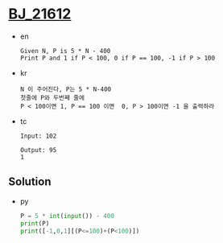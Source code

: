 # [BJ_21612](https://acmicpc.net/problem/21612)

* en

  ```en
  Given N, P is 5 * N - 400
  Print P and 1 if P < 100, 0 if P == 100, -1 if P > 100
  ```

* kr

  ```kr
  N 이 주어진다, P는 5 * N-400
  첫줄에 P와 두번째 줄에
  P < 100이면 1, P == 100 이면  0, P > 100이면 -1 을 출력하라
  ```

* tc

  ```tc
  Input: 102

  Output: 95
  1
  ```

## Solution

* py

  ```py
  P = 5 * int(input()) - 400
  print(P)
  print([-1,0,1][(P<=100)+(P<100)])
  ```
